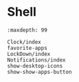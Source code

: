 # Shell

```{toctree}
:maxdepth: 99

Clock/index
favorite-apps
LockDown/index
Notifications/index
show-desktop-icons
show-show-apps-button
```
